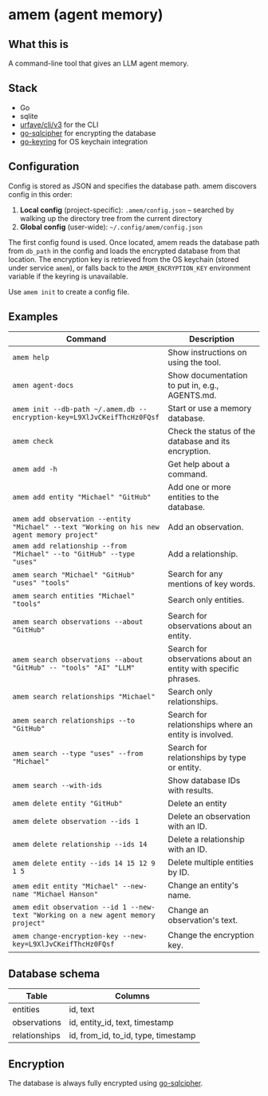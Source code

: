 # amem (agent memory)

## What this is

A command-line tool that gives an LLM agent memory.

## Stack

- Go
- sqlite
- [urfave/cli/v3](https://github.com/urfave/cli) for the CLI
- [go-sqlcipher](https://github.com/mutecomm/go-sqlcipher) for encrypting the database
- [go-keyring](https://github.com/zalando/go-keyring) for OS keychain integration

## Configuration

Config is stored as JSON and specifies the database path. amem discovers config in this order:

1. **Local config** (project-specific): `.amem/config.json` – searched by walking up the directory tree from the current directory
2. **Global config** (user-wide): `~/.config/amem/config.json`

The first config found is used. Once located, amem reads the database path from `db_path` in the config and loads the encrypted database from that location. The encryption key is retrieved from the OS keychain (stored under service `amem`), or falls back to the `AMEM_ENCRYPTION_KEY` environment variable if the keyring is unavailable.

Use `amem init` to create a config file.

## Examples

| Command | Description |
|---------|-------------|
| `amem help` | Show instructions on using the tool. |
| `amen agent-docs` | Show documentation to put in, e.g., AGENTS.md. |
| `amem init --db-path ~/.amem.db --encryption-key=L9XlJvCKeifThcHz0FQsf` | Start or use a memory database. |
| `amem check` | Check the status of the database and its encryption. |
| `amem add -h` | Get help about a command. |
| `amem add entity "Michael" "GitHub"` | Add one or more entities to the database. |
| `amem add observation --entity "Michael" --text "Working on his new agent memory project"` | Add an observation. |
| `amem add relationship --from "Michael" --to "GitHub" --type "uses"` | Add a relationship. |
| `amem search "Michael" "GitHub" "uses" "tools"` | Search for any mentions of key words. |
| `amem search entities "Michael" "tools"` | Search only entities. |
| `amem search observations --about "GitHub"` | Search for observations about an entity. |
| `amem search observations --about "GitHub" -- "tools" "AI" "LLM"` | Search for observations about an entity with specific phrases. |
| `amem search relationships "Michael"` | Search only relationships. |
| `amem search relationships --to "GitHub"` | Search for relationships where an entity is involved. |
| `amem search --type "uses" --from "Michael"` | Search for relationships by type or entity. |
| `amem search --with-ids` | Show database IDs with results. |
| `amem delete entity "GitHub"` | Delete an entity |
| `amem delete observation --ids 1` | Delete an observation with an ID. |
| `amem delete relationship --ids 14` | Delete a relationship with an ID. |
| `amem delete entity --ids 14 15 12 9 1 5` | Delete multiple entities by ID. |
| `amem edit entity "Michael" --new-name "Michael Hanson"` | Change an entity's name. |
| `amem edit observation --id 1 --new-text "Working on a new agent memory project"` | Change an observation's text. |
| `amem change-encryption-key --new-key=L9XlJvCKeifThcHz0FQsf` | Change the encryption key. |

## Database schema

| Table | Columns |
|-------|---------|
| entities | id, text |
| observations | id, entity_id, text, timestamp |
| relationships | id, from_id, to_id, type, timestamp |


## Encryption

The database is always fully encrypted using [go-sqlcipher](https://github.com/mutecomm/go-sqlcipher).
